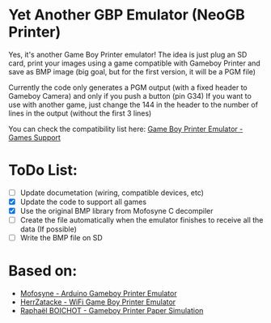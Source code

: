 # Yet Another GBP Emulator (NeoGB Printer)
Yes, it's another Game Boy Printer emulator! The idea is just plug an SD card, print your images using a game compatible with Gameboy Printer and save as BMP image (big goal, but for the first version, it will be a PGM file)

Currently the code only generates a PGM output (with a fixed header to Gameboy Camera) and only if you push a button (pin G34)
If you want to use with another game, just change the 144 in the header to the number of lines in the output (without the first 3 lines)

You can check the compatibility list here: [Game Boy Printer Emulator - Games Support](https://docs.google.com/spreadsheets/d/1RQeTHemyEQnWHbKEhUy16cPxR6vA3YfeBbyx2tIXWaU/edit#gid=0)

# ToDo List:
- [ ] Update documetation (wiring, compatible devices, etc)
- [x] Update the code to support all games
- [x] Use the original BMP library from Mofosyne C decompiler
- [ ] Create the file automatically when the emulator finishes to receive all the data (If possible)
- [ ] Write the BMP file on SD

# Based on:
* [Mofosyne - Arduino Gameboy Printer Emulator](https://github.com/mofosyne/arduino-gameboy-printer-emulator)
* [HerrZatacke - WiFi Game Boy Printer Emulator](https://github.com/HerrZatacke/wifi-gbp-emulator)
* [Raphaël BOICHOT - Gameboy Printer Paper Simulation](https://github.com/Raphael-Boichot/GameboyPrinterPaperSimulation)
